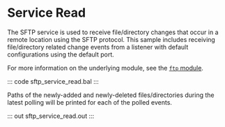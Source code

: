 # Service Read

The SFTP service is used to receive file/directory changes that occur in a remote location using the SFTP protocol. This sample includes receiving file/directory related change events from a listener with default configurations using the default port.

For more information on the underlying module,  see the [`ftp` module](https://lib.ballerina.io/ballerina/ftp/latest/).

::: code sftp_service_read.bal :::

Paths of the newly-added and newly-deleted files/directories during the latest polling will be printed for each of the polled events.

::: out sftp_service_read.out :::
